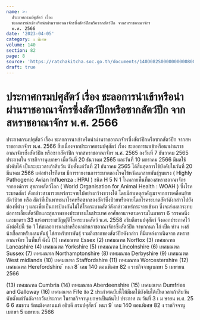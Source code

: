 ```yaml
---
name: >-
  ประกาศกรมปศุสัตว์ เรื่อง
  ชะลอการนำเข้าหรือนำผ่านราชอาณาจักรซึ่งสัตว์ปีกหรือซากสัตว์ปีก จากสหราชอาณาจักร
  พ.ศ. 2566
date: '2023-04-05'
category: ง พิเศษ
volume: 140
section: 82
page: 8
source: 'https://ratchakitcha.soc.go.th/documents/140D082S0000000000800.pdf'
draft: true
---
```


# ประกาศกรมปศุสัตว์ เรื่อง ชะลอการนำเข้าหรือนำผ่านราชอาณาจักรซึ่งสัตว์ปีกหรือซากสัตว์ปีก จากสหราชอาณาจักร พ.ศ. 2566

ประกาศกรมปศุสัตว์ เรื่อง ชะลอการนาเข้าหรือนำผ่านราชอาณาจักรซึ่งสัตว์ปีกหรือซากสัตว์ปีก จากสหราชอาณาจักร พ.ศ. 2566 สืบเนื่องจากประกาศกรมปศุสัตว์ เรื่อง ชะลอการนาเข้าหรือนาผ่านราชอาณาจักรซึ่งสัตว์ปีก หรือซากสัตว์ปีก จากสหราชอาณาจักร พ.ศ. 2565 ลงวันที่ 7 ธันวาคม 2565 ประกาศใน ราชกิจจานุเบกษา เมื่อวันที่ 20 ธันวาคม 2565 และวันที่ 10 มกราคม 2566 มีผลใช้บังคับได้ เป็นระยะเวลาเก้าสิบวัน นับตั้งแต่วันที่ 21 ธันวาคม 2565 ได้สิ้นสุดการใช้บังคับในวันที่ 20 มีนาคม 2566 แต่อย่างไรก็ตาม มีการรายงานการระบาดของโรคไข้หวัดนกสายพันธุ์รุนแรง ( Highly Pathogenic Avian Influenza : HPAI ) ชนิด H 5 N 1 ในหลายพื้นที่ของสหราชอาณาจักร จากองค์การ สุขภาพสัตว์โลก ( World Organisation for Animal Health : WOAH ) ซึ่งโรคระบาดสัตว์ ดังกล่าวสามารถแพร่กระจายไปอย่างกว้างขวางได้ โดยมีสาเหตุสาคัญมาจากการเคลื่อนย้ายสัตว์ป่วย หรือ สัตว์ที่เป็นพาหะนาโรคหรือซากของสัตว์ซึ่งป่วยหรือตายโดยโรคระบาดสัตว์ดังกล่าวไปยังท้องที่ต่าง ๆ และเพื่อเป็นการป้องกันไม่ให้โรคระบาดสัตว์ดังกล่าวแพร่กระจายเข้ามา ซึ่งจะส่งผลกระทบ ต่อการเลี้ยงสัตว์ปีกและสุขภาพของประชาชนในประเทศ อาศัยอานาจตามความในมาตรา 6 วรรคหนึ่ง และมาตรา 33 แห่งพระราชบัญญัติโรคระบาดสัตว์ พ.ศ. 2558 อธิบดีกรมปศุสัตว์ จึงออกประกาศไว้ ดังต่อไปนี้ ข้อ 1 ให้ชะลอการนาเข้าหรือนาผ่านราชอาณาจักรซึ่งสัตว์ปีก จาพวกนก ไก่ เป็ด ห่าน หงส์ น้าเชื้อสาหรับผสมพันธุ์ ไข่สาหรับทาพันธุ์ รวมถึงซากของสัตว์ปีกดังกล่าว ที่มีแหล่งกาเนิดจาก สหราชอาณาจักร ในพื้นที่ ดังนี้ (1) เทศมณฑล Essex (2) เทศมณฑล Norflox (3) เทศมณฑล Lancashire (4) เทศมณฑล Yorkshire (5) เทศมณฑล Lincolnshire (6) เทศมณฑล Sussex (7) เทศมณฑล Northamptonshire (8) เทศมณฑล Derbyshire (9) เทศมณฑล West midlands (10) เทศมณฑล Staffordshire (11) เทศมณฑล Worcestershire (12) เทศมณฑล Herefordshire ้ หนา 8 ่ เลม 140 ตอนพิเศษ 82 ง ราชกิจจานุเบกษา 5 เมษายน 2566

(13) เทศมณฑล Cumbria (14) เทศมณฑล Aberdeenshire (15) เทศมณฑล Dumfries and Galloway (16) เทศมณฑล Fife ข้อ 2 ประกำศฉบับนี้ให้มีผลใช้บังคับได้เป็นเวลาเก้าสิบวันนับตั้งแต่วันถัดจากวันประกาศ ในราชกิจจานุเบกษาเป็นต้นไป ประกาศ ณ วันที่ 3 เ ม ษายน พ.ศ. 25 6 6 สมชวน รัตนมังคลานนท์ อธิบดี กรมปศุสัตว์ ้ หนา 9 ่ เลม 140 ตอนพิเศษ 82 ง ราชกิจจานุเบกษา 5 เมษายน 2566
